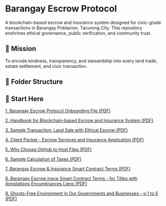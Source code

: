 # Barangay Escrow Protocol

A blockchain-based escrow and insurance system designed for civic-grade transactions in Barangay Poblacion, Tacurong City. This repository enshrines ethical governance, public verification, and community trust.

## 🌱 Mission
To encode kindness, transparency, and stewardship into every land trade, estate settlement, and civic transaction.

## 🧠 Folder Structure



## 📄 Start Here  
[1.  Barangay Escrow Protocol Onboarding File (PDF)](https://github.com/onnoblock/Barangay-Escrow-Protocol/blob/main/docs/pdf/Barangay%20Escrow%20Protocol.pdf)

[2.  Handbook for Blockchain-based Escrow and Insurance System (PDF)](https://github.com/onnoblock/Barangay-Escrow-Protocol/blob/main/docs/pdf/2.%20%20Handbook%20for%20Blockchain-based%20Escrow%20and%20Insurance%20System.pdf)

[3.  Sample Transaction:  Land Sale with Ethical Escrow (PDF)](https://github.com/onnoblock/Barangay-Escrow-Protocol/blob/main/docs/pdf/3.%20%20Sample%20Transaction%20-%20Land%20Sale%20with%20Ethical%20Escrow.pdf)

[4.  Client Packet - Escrow Services and Insurance Application (PDF)](https://github.com/onnoblock/Barangay-Escrow-Protocol/blob/main/docs/pdf/4.%20%20Client%20Packet%20-%20Escrow%20Services%20and%20Insurance%20Application.pdf)

[5.  Why Choose GitHub to Host Files (PDF)](https://github.com/onnoblock/Barangay-Escrow-Protocol/blob/main/docs/pdf/5%20%20Why%20Choose%20Github%20to%20Host%20Files.pdf)

[6.  Sample Calculation of Taxes (PDF)](https://github.com/onnoblock/Barangay-Escrow-Protocol/blob/main/docs/pdf/6.%20%20Sample%20Calculation%20of%20Taxes.pdf)

[7.  Barangay Escrow & Insurance Smart Contract Terms (PDF)](https://github.com/onnoblock/Barangay-Escrow-Protocol/blob/main/docs/pdf/7.%20%20Barangay%20Escrow%20%26%20Insurance%20Smart%20Contract%20Terms.pdf)

[8.  Barangay Escrow Insce Smart Contract Terms - for Titles with Annotations Encumbrances Liens (PDF)](https://github.com/onnoblock/Barangay-Escrow-Protocol/blob/main/docs/pdf/8.%20%20Barangay%20Escrow%20Insce%20Smart%20Contract%20Terms%20-%20for%20Titles%20with%20Annotations%20Encumbrances%20Liens.pdf)

[9.  Ghosts-Free Environment in Our Governments and Businesses - p 1 to 5 (PDF)](https://github.com/onnoblock/Barangay-Escrow-Protocol/blob/main/docs/pdf/9.%20%20Ghosts-Free%20Environment%20in%20Our%20Governments%20and%20Businesses%20-%20p%201%20to%205.pdf)
